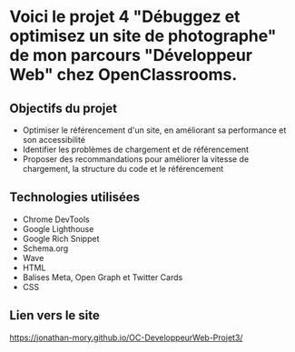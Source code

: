 # Voici le projet 4 "Débuggez et optimisez un site de photographe" de mon parcours "Développeur Web" chez OpenClassrooms.

## Objectifs du projet

- Optimiser le référencement d'un site, en améliorant sa performance et son accessibilité 
- Identifier les problèmes de chargement et de référencement
- Proposer des recommandations pour améliorer la vitesse de chargement, la structure du code et le référencement

## Technologies utilisées 

- Chrome DevTools
- Google Lighthouse
- Google Rich Snippet
- Schema.org
- Wave
- HTML
- Balises Meta, Open Graph et Twitter Cards
- CSS

## Lien vers le site 

https://jonathan-mory.github.io/OC-DeveloppeurWeb-Projet3/
